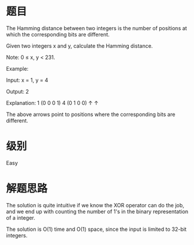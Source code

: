# 题目
The Hamming distance between two integers is the number of positions at which the corresponding bits are different.

Given two integers x and y, calculate the Hamming distance.

Note:
0 ≤ x, y < 231.

Example:

Input: x = 1, y = 4

Output: 2

Explanation:
1   (0 0 0 1)
4   (0 1 0 0)
       ↑   ↑

The above arrows point to positions where the corresponding bits are different.

# 级别 
Easy

# 解题思路
The solution is quite intuitive if we know the XOR operator can do the job, and we end up with counting the number of 1's in the binary representation of a integer.

The solution is O(1) time and O(1) space, since the input is limited to 32-bit integers.